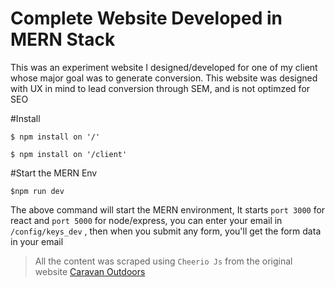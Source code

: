 # Complete Website Developed in MERN Stack

<!-- ![alt text](/logo-for-github.png "Logo Title Text 1") -->

This was an experiment website I designed/developed for one of my client whose major goal was to generate conversion.
This website was designed with UX in mind to lead conversion through SEM, and is not optimzed for SEO

#Install

```
$ npm install on '/'
```

```
$ npm install on '/client'
```

#Start the MERN Env

```
$npm run dev
```

The above command will start the MERN environment, It starts `port 3000` for react and `port 5000` for node/express, you can enter your email in `/config/keys_dev` , then when you submit any form, you'll get the form data in your email

> All the content was scraped using `Cheerio Js` from the original website [Caravan Outdoors](https://www.caravanoutdoors.com/)

